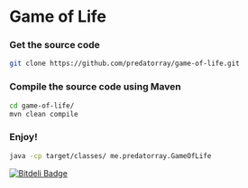 # Game of Life

### Get the source code

```sh
git clone https://github.com/predatorray/game-of-life.git
```

### Compile the source code using Maven

```sh
cd game-of-life/
mvn clean compile
```

### Enjoy!

```sh
java -cp target/classes/ me.predatorray.GameOfLife
```


[![Bitdeli Badge](https://d2weczhvl823v0.cloudfront.net/predatorray/game-of-life/trend.png)](https://bitdeli.com/free "Bitdeli Badge")

